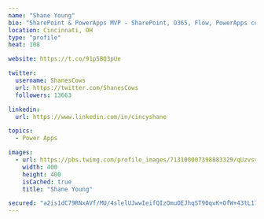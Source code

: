 ```yaml
---
name: "Shane Young"
bio: "SharePoint & PowerApps MVP - SharePoint, O365, Flow, PowerApps consulting? @PowerApps911 | Pure Snark? You found it."
location: Cincinnati, OH
type: "profile"
heat: 108

website: https://t.co/91p5BQ3pUe

twitter:
  username: ShanesCows
  url: https://twitter.com/ShanesCows
  followers: 13663

linkedin:
  url: https://www.linkedin.com/in/cincyshane

topics:
  - Power Apps

images:
  - url: https://pbs.twimg.com/profile_images/713100007398883329/qUzvsvQ3_400x400.jpg
    width: 400
    height: 400
    isCached: true
    title: "Shane Young"

secured: "a2is1dC79RNxAVf/MU/4slelUJwwIeifQIzOmuOEJhqST90qvK+OfW+43tL171Cx/S/0qGCuuDkEb9A+PxeZHtpGHmCkg16RGP0pDUN3uMm8HA1CdB7PwXt9/9IOCD81d9btfJP8kEUynGhDQUQdi+pXrvh7aw5xUFtEgKgdQGuMR9hDqyvt/IyoA8IpQk0Cd5JXAoPOs+Z+zMSqn/enrhnIRj5sD7UByBoBU4X+50idbUmQt8b0MTTr79ABDg5uCwFPe5YixHKkPPBG+p9Qhmi0lhM5h/HdjAomyvcv+8aUACK/uY4EnAFarV3jOend20VEL7tE+71kNApFMv7tR5TGALt4RosRleBZcUe5B1p889o27kHH/3CuG2WNC7eDFOUhW6BK36Jq27gmaFNjbw/x5wEDORq3fjt/AbtSMLI=;2jCHeH088QsPkpP7DBmOVQ=="
---
```


